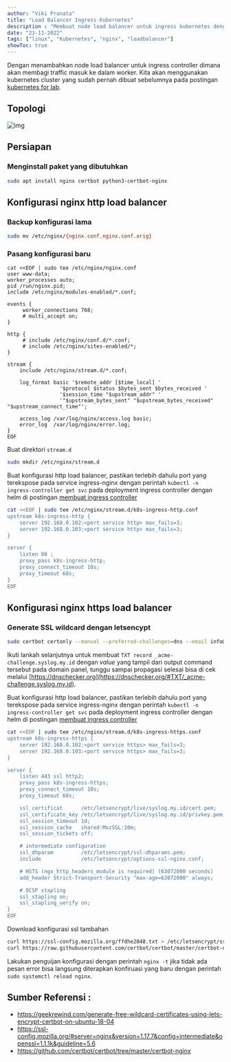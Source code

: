 ```yaml
---
author: "Viki Pranata"
title: "Load Balancer Ingress Kubernetes"
description : "Membuat node load balancer untuk ingress kubernetes dengan NGINX"
date: "23-11-2022"
tags: ["linux", "Kubernetes", "nginx", "loadbalancer"]
showToc: true
---
```

Dengan menambahkan node load balancer untuk ingress controller dimana akan membagi traffic masuk ke dalam worker. Kita akan menggunakan kubernetes cluster yang sudah pernah dibuat sebelumnya pada postingan [kubernetes for lab](/posts/kubernetes-for-lab).

## Topologi
![img](/assets/images/k8s_ingress_loadbalancer.png)

## Persiapan
### Menginstall paket yang dibutuhkan
```bash
sudo apt install nginx certbot python3-certbot-nginx
```
## Konfigurasi nginx http load balancer
### Backup konfigurasi lama
```bash
sudo mv /etc/nginx/{nginx.conf,nginx.conf.orig}
```
### Pasang konfigurasi baru
```
cat <<EOF | sudo tee /etc/nginx/nginx.conf
user www-data;
worker_processes auto;
pid /run/nginx.pid;
include /etc/nginx/modules-enabled/*.conf;

events {
     worker_connections 768;
     # multi_accept on;
}

http {
     # include /etc/nginx/conf.d/*.conf;
     # include /etc/nginx/sites-enabled/*;
}

stream {
    include /etc/nginx/stream.d/*.conf;

    log_format basic '$remote_addr [$time_local] '
                 '$protocol $status $bytes_sent $bytes_received '
                 '$session_time "$upstream_addr" '
                 '"$upstream_bytes_sent" "$upstream_bytes_received" "$upstream_connect_time"';

    access_log /var/log/nginx/access.log basic;
    error_log  /var/log/nginx/error.log;
}
EOF
```
Buat direktori `stream.d` 
```bash
sudo mkdir /etc/nginx/stream.d
```
Buat konfigurasi http load balancer, pastikan terlebih dahulu port yang terekspose pada service ingress-nginx dengan perintah `kubectl -n ingress-controller get svc` pada deployment ingress controller dengan helm di postingan [membuat ingress controller](/posts/kubernetes-getting-started/#membuat-ingress-controller)
```bash
cat <<EOF | sudo tee /etc/nginx/stream.d/k8s-ingress-http.conf
upstream k8s-ingress-http {
    server 192.168.0.102:<port service http> max_fails=3;
    server 192.168.0.103:<port service http> max_fails=3;
}

server {
    listen 80 ;
    proxy_pass k8s-ingress-http;
    proxy_connect_timeout 10s;
    proxy_timeout 60s;
}
EOF
```

## Konfigurasi nginx https load balancer
### Generate SSL wildcard dengan letsencypt
```bash
sudo certbot certonly --manual --preferred-challenges=dns --email info@syslog.my.id --server https://acme-v02.api.letsencrypt.org/directory --agree-tos -d *.syslog.my.id
```
Ikuti lankah selanjutnya untuk membuat `TXT record _acme-challenge.syslog.my.id` dengan _value_ yang tampil dari output command tersebut pada domain panel, tunggu sampai propagasi selesai bisa di cek melalui [https://dnschecker.org](https://dnschecker.org/#TXT/_acme-challenge.syslog.my.id).

Buat konfigurasi http load balancer, pastikan terlebih dahulu port yang terekspose pada service ingress-nginx dengan perintah `kubectl -n ingress-controller get svc` pada deployment ingress controller dengan helm di postingan [membuat ingress controller](/posts/kubernetes-getting-started/#membuat-ingress-controller)
```bash
cat <<EOF | sudo tee /etc/nginx/stream.d/k8s-ingress-https.conf
upstream k8s-ingress-https {
    server 192.168.0.102:<port service https> max_fails=3;
    server 192.168.0.103:<port service https> max_fails=3;
}

server {
    listen 443 ssl http2;
    proxy_pass k8s-ingress-https;
    proxy_connect_timeout 10s;
    proxy_timeout 60s;

    ssl_certificat      /etc/letsencrypt/live/syslog.my.id/cert.pem;
    ssl_certificate_key /etc/letsencrypt/live/syslog.my.id/privkey.pem;
    ssl_session_timeout 1d;
    ssl_session_cache   shared:MozSSL:10m;
    ssl_session_tickets off;

    # intermediate configuration
    ssl_dhparam         /etc/letsencrypt/ssl-dhparams.pem;
    include             /etc/letsencrypt/options-ssl-nginx.conf;

    # HSTS (ngx_http_headers_module is required) (63072000 seconds)
    add_header Strict-Transport-Security "max-age=63072000" always;

    # OCSP stapling
    ssl_stapling on;
    ssl_stapling_verify on;
}
EOF
```
Download konfigurasi ssl tambahan
```bash
curl https://ssl-config.mozilla.org/ffdhe2048.txt > /etc/letsencrypt/ssl-dhparams.pem
curl https://raw.githubusercontent.com/certbot/certbot/master/certbot-nginx/certbot_nginx/_internal/tls_configs/options-ssl-nginx.conf > /etc/letsencrypt/options-ssl-nginx.conf
```

Lakukan penguijan konfigurasi dengan perintah `nginx -t` jika tidak ada pesan error bisa langsung diterapkan konfiruasi yang baru dengan perintah `sudo systemctl reload nginx`.

## Sumber Referensi :
- https://geekrewind.com/generate-free-wildcard-certificates-using-lets-encrypt-certbot-on-ubuntu-18-04
- https://ssl-config.mozilla.org/#server=nginx&version=1.17.7&config=intermediate&openssl=1.1.1k&guideline=5.6
- https://github.com/certbot/certbot/tree/master/certbot-nginx